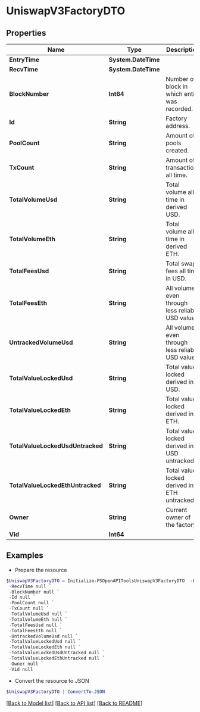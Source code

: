 # UniswapV3FactoryDTO
## Properties

Name | Type | Description | Notes
------------ | ------------- | ------------- | -------------
**EntryTime** | **System.DateTime** |  | [optional] 
**RecvTime** | **System.DateTime** |  | [optional] 
**BlockNumber** | **Int64** | Number of block in which entity was recorded. | [optional] 
**Id** | **String** | Factory address. | [optional] 
**PoolCount** | **String** | Amount of pools created. | [optional] 
**TxCount** | **String** | Amount of transactions all time. | [optional] 
**TotalVolumeUsd** | **String** | Total volume all time in derived USD. | [optional] 
**TotalVolumeEth** | **String** | Total volume all time in derived ETH. | [optional] 
**TotalFeesUsd** | **String** | Total swap fees all time in USD. | [optional] 
**TotalFeesEth** | **String** | All volume even through less reliable USD values. | [optional] 
**UntrackedVolumeUsd** | **String** | All volume even through less reliable USD values. | [optional] 
**TotalValueLockedUsd** | **String** | Total value locked derived in USD. | [optional] 
**TotalValueLockedEth** | **String** | Total value locked derived in ETH. | [optional] 
**TotalValueLockedUsdUntracked** | **String** | Total value locked derived in USD untracked. | [optional] 
**TotalValueLockedEthUntracked** | **String** | Total value locked derived in ETH untracked. | [optional] 
**Owner** | **String** | Current owner of the factory. | [optional] 
**Vid** | **Int64** |  | [optional] 

## Examples

- Prepare the resource
```powershell
$UniswapV3FactoryDTO = Initialize-PSOpenAPIToolsUniswapV3FactoryDTO  -EntryTime null `
 -RecvTime null `
 -BlockNumber null `
 -Id null `
 -PoolCount null `
 -TxCount null `
 -TotalVolumeUsd null `
 -TotalVolumeEth null `
 -TotalFeesUsd null `
 -TotalFeesEth null `
 -UntrackedVolumeUsd null `
 -TotalValueLockedUsd null `
 -TotalValueLockedEth null `
 -TotalValueLockedUsdUntracked null `
 -TotalValueLockedEthUntracked null `
 -Owner null `
 -Vid null
```

- Convert the resource to JSON
```powershell
$UniswapV3FactoryDTO | ConvertTo-JSON
```

[[Back to Model list]](../README.md#documentation-for-models) [[Back to API list]](../README.md#documentation-for-api-endpoints) [[Back to README]](../README.md)

